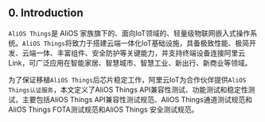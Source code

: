 ## 0. Introduction

`AliOS Things`是 AliOS 家族旗下的、面向IoT领域的、轻量级物联网嵌入式操作系统。`AliOS Things`将致力于搭建云端一体化IoT基础设施，具备极致性能、极简开发、云端一体、丰富组件、安全防护等关键能力，并支持终端设备连接阿里云Link，可广泛应用在智能家居、智慧城市、智慧工业、新出行、新商业等领域。

为了保证移植`AliOS Things`后芯片稳定工作，阿里云IoT为合作伙伴提供`AliOS Things认证服务`，本文定义了AliOS Things API兼容性测试、功能测试和稳定性测试，主要包括AliOS Things API兼容性测试规范、AliOS Things通道测试规范和AliOS Things FOTA测试规范和AliOS Things 安全测试规范。

